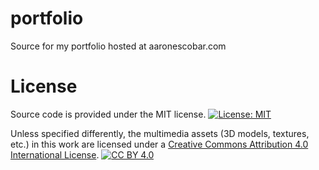 # portfolio
Source for my portfolio hosted at aaronescobar.com

# License
Source code is provided under the MIT license.
[![License: MIT](https://img.shields.io/badge/License-MIT-yellow.svg)](https://opensource.org/licenses/MIT)

Unless specified differently, the multimedia assets (3D models, textures, etc.) in this work are licensed under a
[Creative Commons Attribution 4.0 International License][cc-by]. [![CC BY 4.0][cc-by-shield]][cc-by]

[cc-by]: http://creativecommons.org/licenses/by/4.0/
[cc-by-image]: https://i.creativecommons.org/l/by/4.0/88x31.png
[cc-by-shield]: https://img.shields.io/badge/License-CC%20BY%204.0-lightgrey.svg
